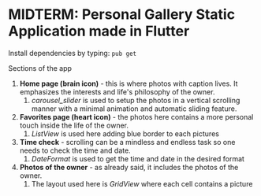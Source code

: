 # MIDTERM: Personal Gallery Static Application made in Flutter

Install dependencies by typing: `pub get`

Sections of the app
1. **Home page (brain icon)** - this is where photos with caption lives. It emphasizes the interests and life's philosophy of the owner.
    1. *carousel_slider* is used to setup the photos in a vertical scrolling manner with a minimal animation and automatic sliding feature.
2. **Favorites page (heart icon)** - the photos here contains a more personal touch inside the life of the owner.
    1. *ListView* is used here adding blue border to each pictures
3. **Time check** - scrolling can be a mindless and endless task so one needs to check the time and date.
    1. *DateFormat* is used to get the time and date in the desired format
4. **Photos of the owner** - as already said, it includes the photos of the owner.
    1. The layout used here is *GridView* where each cell contains a picture